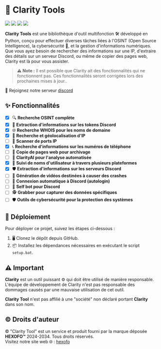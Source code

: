 # 🚀 Clarity Tools
![](https://img.shields.io/github/license/Al3xUI/Clarity-Tool)
![](https://img.shields.io/badge/Python-3-blue)
![](https://img.shields.io/github/forks/Al3xUI/Clarity-Tool)
![](https://img.shields.io/github/stars/Al3xUI/Clarity-Tool)

**Clarity Tools** est une bibliothèque d'outil multifonction 🛠️ développé en Python, conçu pour effectuer diverses tâches liées à l'OSINT (Open Source Intelligence), la cybersécurité 🔐, et la gestion d'informations numériques. Que vous ayez besoin de rechercher des informations sur une IP, d'extraire des détails sur un serveur Discord, ou même de copier des pages web, Clarity est là pour vous assister.

> **⚠️ Note :** Il est possible que Clarity ait des fonctionnalités qui ne fonctionnent pas. Ces fonctionnalités seront corrigées lors des prochaines mises à jour..

💬 Rejoignez notre serveur [discord](https://discord.gg/qFJ7dNZ5Sf)

## ✨ Fonctionnalités

- [x] 🔍 **Recherche OSINT complète**
- [x] 🔐 **Extraction d'informations sur les tokens Discord**
- [x] 🌐 **Recherche WHOIS pour les noms de domaine**
- [x] 📍 **Recherche et géolocalisation d'IP**
- [ ] 🔎 **Scanner de ports IP**
- [x] 📞 **Recherche d'informations sur les numéros de téléphone**
- [ ] 📝 **Copie de pages web pour archivage**
- [ ] 🤖 **ClarityAI pour l'analyse automatisée**
- [x] 👤 **Suivi de noms d'utilisateur à travers plusieurs plateformes**
- [x] 🛡️ **Extraction d'informations sur les serveurs Discord**
- [ ] 🎥 **Génération de vidéos destinées à causer des crashes**
- [ ] 🔑 **Connexion automatique à Discord (autologin)**
- [ ] 🤖 **Self bot pour Discord**
- [ ] 🕵️ **Grabber pour capturer des données spécifiques**
- [ ] 🛡️ **Outils de cybersécurité pour la protection des systèmes**

## 🚀 Déploiement

Pour déployer ce projet, suivez les étapes ci-dessous :

1. 🖥️ Clonez le dépôt depuis GitHub.
2. 📦 Installez les dépendances nécessaires en exécutant le script `setup.bat`.

## ⚠️ Important

**Clarity** est un outil puissant ⚙️ qui doit être utilisé de manière responsable. L'équipe de développement de Clarity n'est pas responsable des dommages causés par une mauvaise utilisation de cet outil.

**Clarity Tool** n'est pas affilié à une "société" non déclaré portant **Clarity** dans son nom.

## ©️ Droits d'auteur

© "Clarity Tool" est un service et produit fourni par la marque déposée **HEXOFO™** 2024-2034. Tous droits réservés.  
Visitez notre site web 🌐 : [hexofo](http://www.hexofo.org)

